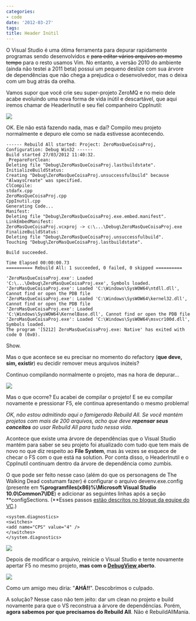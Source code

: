 ```yaml
---
categories:
- code
date: '2012-03-27'
tags:
title: Header Inútil
---
```


O Visual Studio é uma ótima ferramenta para depurar rapidamente programas sendo desenvolvidos e <del>para editar vários arquivos ao mesmo tempo</del> para o resto usamos Vim. No entanto, a versão 2010 do ambiente (ainda não testei a 2011 beta) possui um pequeno deslize com sua árvore de dependências que não chega a prejudica o desenvolvedor, mas o deixa com um bug atrás da orelha.

Vamos supor que você crie seu super-projeto ZeroMQ e no meio dele acabe evoluindo uma nova forma de vida inútil e descartável, que aqui iremos chamar de HeaderInutil e seu fiel companheiro CppInutil:

![](/img/opLLPIk.png)

OK. Ele não está fazendo nada, mas e daí? Compilo meu projeto normalmente e depuro ele como se nada estivesse acontecendo.

    ------ Rebuild All started: Project: ZeroMasQueCoisaProj, Configuration: Debug Win32 ------
    Build started 27/03/2012 11:40:32.
    _PrepareForClean:
    Deleting file "Debug\ZeroMasQueCoisaProj.lastbuildstate".
    InitializeBuildStatus:
    Creating "Debug\ZeroMasQueCoisaProj.unsuccessfulbuild" because "AlwaysCreate" was specified.
    ClCompile:
    stdafx.cpp
    ZeroMasQueCoisaProj.cpp
    CppInutil.cpp
    Generating Code...
    Manifest:
    Deleting file "Debug\ZeroMasQueCoisaProj.exe.embed.manifest".
    LinkEmbedManifest:
    ZeroMasQueCoisaProj.vcxproj -> c:\...\Debug\ZeroMasQueCoisaProj.exe
    FinalizeBuildStatus:
    Deleting file "Debug\ZeroMasQueCoisaProj.unsuccessfulbuild".
    Touching "Debug\ZeroMasQueCoisaProj.lastbuildstate".
    
    Build succeeded.
    
    Time Elapsed 00:00:00.73
    ========== Rebuild All: 1 succeeded, 0 failed, 0 skipped ==========
    
    'ZeroMasQueCoisaProj.exe': Loaded 'C:\...\Debug\ZeroMasQueCoisaProj.exe', Symbols loaded.
    'ZeroMasQueCoisaProj.exe': Loaded 'C:\Windows\SysWOW64\ntdll.dll', Cannot find or open the PDB file
    'ZeroMasQueCoisaProj.exe': Loaded 'C:\Windows\SysWOW64\kernel32.dll', Cannot find or open the PDB file
    'ZeroMasQueCoisaProj.exe': Loaded 'C:\Windows\SysWOW64\KernelBase.dll', Cannot find or open the PDB file
    'ZeroMasQueCoisaProj.exe': Loaded 'C:\Windows\SysWOW64\msvcr100d.dll', Symbols loaded.
    The program '[5212] ZeroMasQueCoisaProj.exe: Native' has exited with code 0 (0x0).

Show.

Mas o que acontece se eu precisar no momento do refactory (**que deve, sim, existir**) eu decidir remover meus arquivos inúteis?

Continuo compilando normalmente o projeto, mas na hora de depurar...

![](/img/header-inutil2.png)

Mas o que ocorre? Eu acabei de compilar o projeto! E se eu compilar novamente e pressionar F5, ele continua apresentando o mesmo problema!

_OK, não estou admitindo aqui o famigerado Rebuild All. Se você mantém projetos com mais de 200 arquivos, acho que deve **repensar seus conceitos** ao usar Rebuild All para tudo nessa vida._

Acontece que existe uma árvore de dependências que o Visual Studio mantém para saber se seu projeto foi atualizado com tudo que tem mais de novo no que diz respeito ao **File System**, mas às vezes se esquece de checar o FS com o que está na solution. Por conta disso, o HeaderInutil e o CppInutil continuam dentro da árvore de dependência como zumbis.

O que pode ser feito nesse caso (além do que os personagens de The Walking Dead costumam fazer) é configurar o arquivo devenv.exe.config (presente em **%programfiles(x86)%\Microsoft Visual Studio 10.0\Common7\IDE**) e adicionar as seguintes linhas após a seção **configSections. (**Esses passos [estão descritos no blogue da equipe do VC](http://blogs.msdn.com/b/vsproject/archive/2009/07/21/enable-c-project-system-logging.aspx).)

    <system.diagnostics>
    <switches>
    <add name="CPS" value="4" />
    </switches>
    </system.diagnostics>

![](/img/header-inutil3.png)

Depois de modificar o arquivo, reinicie o Visual Studio e tente novamente apertar F5 no mesmo projeto, **mas com o [DebugView ](http://technet.microsoft.com/en-us/sysinternals/bb896647)aberto**.

![](/img/header-inutil4.png)

Como um amigo meu diria: "**AHÁ!!**". Descobrimos o culpado.

A solução? Nesse caso não tem jeito: dar um clean no projeto e build novamente para que o VS reconstrua a árvore de dependências. Porém, **agora sabemos por que precisamos do Rebuild All**. Não é RebuildAllMania.
